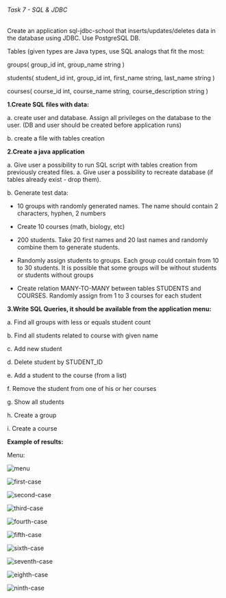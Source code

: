 ###### Task 7 - SQL & JDBC

Create an application sql-jdbc-school that inserts/updates/deletes data in the database using JDBC. Use PostgreSQL DB.

Tables (given types are Java types, use SQL analogs that fit the most:

groups( group_id int, group_name string )

students( student_id int, group_id int, first_name string, last_name string )

courses( course_id int, course_name string, course_description string )

**1.Create SQL files with data:**

a. create user and database. Assign all privileges on the database to the user. (DB and user should be created before application runs)

b. create a file with tables creation

**2.Create a java application**

a. Give user a possibility to run SQL script with tables creation from previously created files.
a. Give user a possibility to recreate database (if tables already exist - drop them).

b. Generate test data:

* 10 groups with randomly generated names. The name should contain 2 characters, hyphen, 2 numbers

* Create 10 courses (math, biology, etc)

* 200 students. Take 20 first names and 20 last names and randomly combine them to generate students.

* Randomly assign students to groups. Each group could contain from 10 to 30 students. It is possible that some groups will be without students or students without groups

* Create relation MANY-TO-MANY between tables STUDENTS and COURSES. Randomly assign from 1 to 3 courses for each student

**3.Write SQL Queries, it should be available from the application menu:**

a. Find all groups with less or equals student count

b. Find all students related to course with given name

c. Add new student

d. Delete student by STUDENT_ID

e. Add a student to the course (from a list)

f. Remove the student from one of his or her courses

g. Show all students

h. Create a group

i. Create a course

**Example of results:**

Menu:

![menu](https://git.foxminded.com.ua/nikita.strokach/sql-jdbc-school/uploads/9c59595b7d838bb9f12bf2a372ef6430/menu.png)

![first-case](https://git.foxminded.com.ua/nikita.strokach/sql-jdbc-school/uploads/35cea6b18cdc97c63e71b4ab499ef60a/first-case.PNG)

![second-case](https://git.foxminded.com.ua/nikita.strokach/sql-jdbc-school/uploads/4a7d26e4fb550e6c8d41301d6546f49f/second-case.PNG)

![third-case](https://git.foxminded.com.ua/nikita.strokach/sql-jdbc-school/uploads/f9b6777e2a3a5a9953d91389177b1aa9/third-case.PNG)

![fourth-case](https://git.foxminded.com.ua/nikita.strokach/sql-jdbc-school/uploads/0eea10bdd50d1b8c506359a9025f3936/fourth-case.PNG)

![fifth-case](https://git.foxminded.com.ua/nikita.strokach/sql-jdbc-school/uploads/268f6d05c11e2ddf1dca9254d06a6bf6/fifth-case.PNG)

![sixth-case](https://git.foxminded.com.ua/nikita.strokach/sql-jdbc-school/uploads/c899492b1eea72303b6de4d271b4acf2/sixth-case.PNG)

![seventh-case](https://git.foxminded.com.ua/nikita.strokach/sql-jdbc-school/uploads/7ed99594fe59c99138fd0a941f0575f2/seventh-case.PNG)

![eighth-case](https://git.foxminded.com.ua/nikita.strokach/sql-jdbc-school/uploads/90af9798fce076a86244de28f4c2ba97/eighth-case.PNG)

![ninth-case](https://git.foxminded.com.ua/nikita.strokach/sql-jdbc-school/uploads/f3b289d86b24518ae4e6b3b19be7320a/ninth-case.PNG)